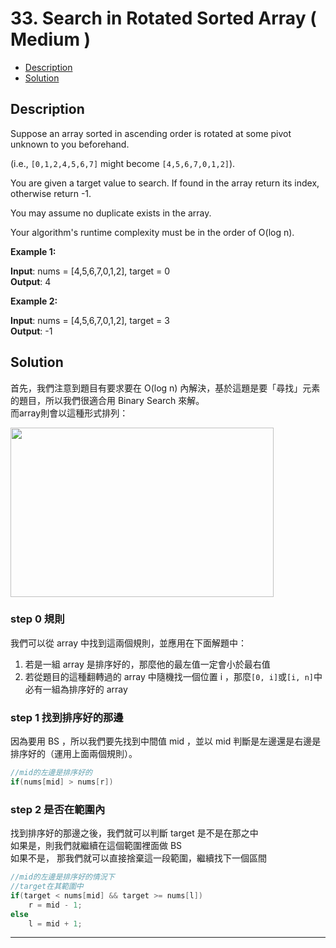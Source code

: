 # 33. Search in Rotated Sorted Array ( Medium )

+ [Description](#Description)  
+ [Solution](#Solution)  

## Description
Suppose an array sorted in ascending order is rotated at some pivot unknown to you beforehand.  

(i.e., ```[0,1,2,4,5,6,7]``` might become ```[4,5,6,7,0,1,2]```).  

You are given a target value to search. If found in the array return its index, otherwise return -1.  

You may assume no duplicate exists in the array.  

Your algorithm's runtime complexity must be in the order of O(log n).     

**Example 1:**  

**Input**: nums = [4,5,6,7,0,1,2], target = 0    
**Output**: 4    


**Example 2:**  
 
**Input**: nums = [4,5,6,7,0,1,2], target = 3    
**Output**: -1  


## Solution
首先，我們注意到題目有要求要在 O(log n) 內解決，基於這題是要「尋找」元素的題目，所以我們很適合用 Binary Search 來解。  
而array則會以這種形式排列：

<img width="421" height="271" src="https://i.ibb.co/6ZHJB2y/2020-06-08-19-27-41.png">     

### step 0 規則
我們可以從 array 中找到這兩個規則，並應用在下面解題中：
1. 若是一組 array 是排序好的，那麼他的最左值一定會小於最右值    
2. 若從題目的這種翻轉過的 array 中隨機找一個位置 i ，那麼```[0, i]```或```[i, n]```中必有一組為排序好的 array    

### step 1 找到排序好的那邊
因為要用 BS ，所以我們要先找到中間值 mid ，並以 mid 判斷是左邊還是右邊是排序好的（運用上面兩個規則）。
```c
//mid的左邊是排序好的
if(nums[mid] > nums[r])
```  

### step 2 是否在範圍內
找到排序好的那邊之後，我們就可以判斷 target 是不是在那之中  
如果是，則我們就繼續在這個範圍裡面做 BS  
如果不是， 那我們就可以直接捨棄這一段範圍，繼續找下一個區間  
```c
//mid的左邊是排序好的情況下
//target在其範圍中
if(target < nums[mid] && target >= nums[l])
    r = mid - 1;
else
    l = mid + 1;
```
---


